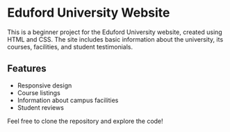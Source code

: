 # Eduford University Website

This is a beginner project for the Eduford University website, created using HTML and CSS. The site includes basic information about the university, its courses, facilities, and student testimonials.

## Features

- Responsive design
- Course listings
- Information about campus facilities
- Student reviews

Feel free to clone the repository and explore the code!
